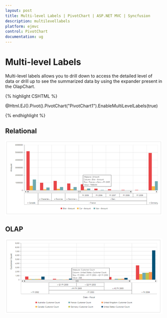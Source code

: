 ```yaml
---
layout: post
title: Multi-level Labels | PivotChart | ASP.NET MVC | Syncfusion
description: multilevellabels
platform: ejmvc
control: PivotChart
documentation: ug
---
```


# Multi-level Labels

Multi-level labels allows you to drill down to access the detailed level of data or drill up to see the summarized data by using the expander present in the OlapChart.

{% highlight CSHTML %}

@Html.EJ().Pivot().PivotChart("PivotChart1").EnableMultiLevelLabels(true)

{% endhighlight %}


## Relational

![](MultiLevelLabels_images/relational.png)

## OLAP

![](MultiLevelLabels_images/olap.png)

